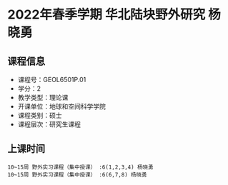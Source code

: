 # 2022年春季学期 华北陆块野外研究 杨晓勇






## 课程信息

- 课程号：GEOL6501P.01
- 学分：2
- 教学类型：理论课
- 开课单位：地球和空间科学学院
- 课程类别：硕士
- 课程层次：研究生课程

## 上课时间

```
10~15周 野外实习课程（集中授课） :6(1,2,3,4) 杨晓勇
10~15周 野外实习课程（集中授课） :6(6,7,8) 杨晓勇
```

